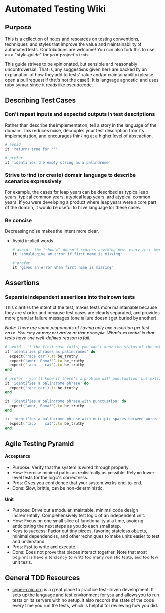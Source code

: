 # Automated Testing Wiki
## Purpose
This is a collection of notes and resources on testing conventions, techniques, and styles that improve the value and maintainability of automated tests. Contributions are welcome! You can also fork this to use as a "style-guide" for your project's tests.

This guide strives to be opinionated, but sensible and reasonably uncontroversial. That is, any suggestions given here are backed by an explanation of how they add to tests' value and/or maintainability (please open a pull request if that's not the case!). It is language agnostic, and uses ruby syntax since it reads like pseudocode.

## Describing Test Cases

### Don't repeat inputs and expected outputs in test descriptions
Rather than describe the implementation, tell a story in the language of the domain. This reduces noise, decouples your test description from its implementation, and encourages thinking at a higher level of abstraction.

```ruby
# avoid
it 'returns true for ""'

# prefer
it 'identifies the empty string as a palindrome'
```

### Strive to find (or create) domain language to describe scenarios expressively
For example, the cases for leap years can be described as typical leap years, typical common years, atypical leap years, and atypical common years. If you were developing a product where leap years were a core part of the domain, it would be useful to have language for these cases.

### Be concise
Decreasing noise makes the intent more clear.
* Avoid implicit words
  ```ruby
  # avoid - the "should" doesn't express anything new, every test implicitly describes what "should" happen
  it 'should give an error if first name is missing'
  
  # prefer
  it 'gives an error when first name is missing'
  ```

## Assertions

### Separate independent assertions into their own tests
This clarifies the intent of the test, makes tests more maintainable because they are shorter and because test cases are clearly separated, and provides more granular failure messages (one failure doesn't get buried by another).

*Note: There are some proponents of having only one assertion per test case. You may or may not arrive at that principle. What's essential is that tests have one well-defined reason to fail.*

```ruby
# avoid - if the first case fails, you won't know the status of the other cases
it 'identifies phrases as palindromes' do
  expect('race car').to be_truthy
  expect('Amor, Roma!').to be_truthy
  expect('taco    cat').to be_truthy
end

# prefer - you'll know if there's a problem with punctuation, but extra whitespace is working
it 'identifies a palindrome phrase' do
  expect('race car').to be_truthy
end

it 'identifies a palindrome phrase with punctuation' do
  expect('Amor, Roma!').to be_truthy
end

it 'identifies a palindrome phrase with multiple spaces between words' do
  expect('taco    cat').to be_truthy
end
```

## Agile Testing Pyramid
#### Acceptance
* Purpose: Verify that the system is wired through properly.
* How: Exercise minimal paths as realisitcally as possible. Rely on lower-level tests for the logic's correctness. 
* Pros: Gives you confidence that your system works end-to-end.
* Cons: Slow, brittle, can be non-deterministic.

#### Unit
* Purpose: Drive out a modular, maintable, minimal code design incrementally. Comprehensively test logic of an independent unit.
* How: Focus on one small slice of functionality at a time, avoiding anticipating the next steps as you do each small step.
* Keys to success: Factor out tiny pieces, favoring stateless objects, minimal dependencies, and other techniques to make units easier to test and understand.
* Pros: Fast to write and execute.
* Cons: Does not prove that pieces interact together. Note that most beginners have a tendency to write too many realistic tests, and too few unit tests.


## General TDD Resources
* [cyber-dojo.org](http://cyber-dojo.org/) is a great place to practice test-driven development. It sets up the language and test environment for you and allows you to run tests on its servers with no setup. It also records the state of the code every time you run the tests, which is helpful for reviewing how you did.
